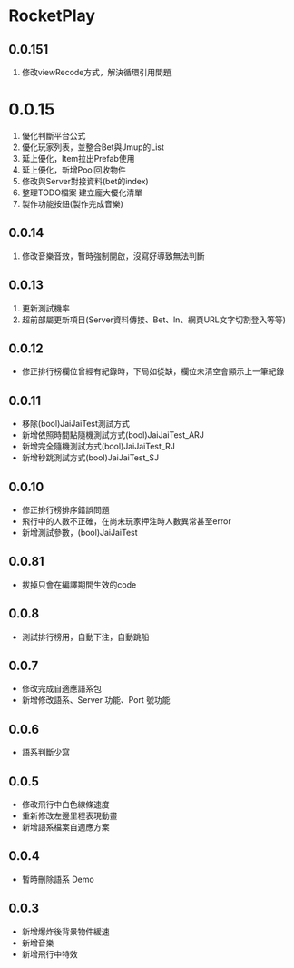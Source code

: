 # RocketPlay
## 0.0.151
1. 修改viewRecode方式，解決循環引用問題

# 0.0.15

1. 優化判斷平台公式
2. 優化玩家列表，並整合Bet與Jmup的List
3. 延上優化，Item拉出Prefab使用
4. 延上優化，新增Pool回收物件
5. 修改與Server對接資料(bet的index)
6. 整理TODO檔案 建立龐大優化清單
7. 製作功能按鈕(製作完成音樂)

## 0.0.14

1. 修改音樂音效，暫時強制開啟，沒寫好導致無法判斷

## 0.0.13

1. 更新測試機率
2. 超前部屬更新項目(Server資料傳接、Bet、ln、網頁URL文字切割登入等等)

## 0.0.12

- 修正排行榜欄位曾經有紀錄時，下局如從缺，欄位未清空會顯示上一筆紀錄

## 0.0.11

- 移除(bool)JaiJaiTest測試方式
- 新增依照時間點隨機測試方式(bool)JaiJaiTest_ARJ
- 新增完全隨機測試方式(bool)JaiJaiTest_RJ
- 新增秒跳測試方式(bool)JaiJaiTest_SJ
  
## 0.0.10

- 修正排行榜排序錯誤問題
- 飛行中的人數不正確，在尚未玩家押注時人數異常甚至error
- 新增測試參數，(bool)JaiJaiTest

## 0.0.81

-   拔掉只會在編譯期間生效的code

## 0.0.8

-   測試排行榜用，自動下注，自動跳船

## 0.0.7

-   修改完成自適應語系包
-   新增修改語系、Server 功能、Port 號功能

## 0.0.6

-   語系判斷少寫

## 0.0.5

-   修改飛行中白色線條速度
-   重新修改左邊里程表現動畫
-   新增語系檔案自適應方案

## 0.0.4

-   暫時刪除語系 Demo

## 0.0.3

-   新增爆炸後背景物件緩速
-   新增音樂
-   新增飛行中特效
